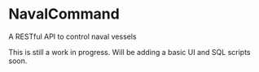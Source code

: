 # NavalCommand
A RESTful API to control naval vessels

This is still a work in progress. Will be adding a basic UI and SQL scripts soon.
